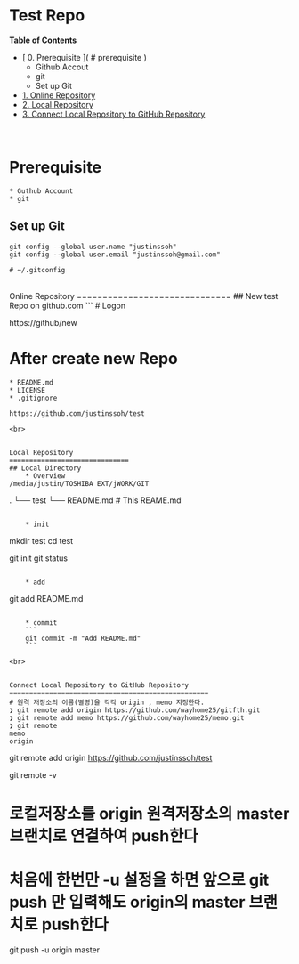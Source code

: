 Test Repo
==================================================
**Table of Contents**
* [ 0. Prerequisite ]( # prerequisite )
    - Github Accout
    - git
    - Set up Git
* [ 1. Online Repository ]( #online-repository )
* [ 2. Local Repository ]( #local-repository )
* [ 3. Connect Local Repository to GitHub Repository ]( #connect )

<br>


Prerequisite
==============================
    * Guthub Account
    * git

## Set up Git
```
git config --global user.name "justinssoh"
git config --global user.email "justinssoh@gmail.com"

# ~/.gitconfig
```

<br>
Online Repository
==============================
## New test Repo on github.com
```
# Logon

https://github/new

# After create new Repo
    * README.md
    * LICENSE
    * .gitignore
```
https://github.com/justinssoh/test

<br>


Local Repository
==============================
## Local Directory
    * Overview
/media/justin/TOSHIBA EXT/jWORK/GIT
```
.
└── test
    └── README.md       # This REAME.md
```

    * init
```
mkdir test
cd test

git init
git status
```

    * add
```
git add README.md

```

    * commit
    ```
    git commit -m "Add README.md"
    ```

<br>


Connect Local Repository to GitHub Repository
==================================================
# 원격 저장소의 이름(별명)을 각각 origin , memo 지정한다.
❯ git remote add origin https://github.com/wayhome25/gitfth.git
❯ git remote add memo https://github.com/wayhome25/memo.git
❯ git remote
memo
origin
```
git remote add origin https://github.com/justinssoh/test

git remote -v

# 로컬저장소를 origin 원격저장소의 master 브랜치로 연결하여 push한다
# 처음에 한번만 -u 설정을 하면 앞으로 git push 만 입력해도 origin의 master 브랜치로 push한다
git push -u origin master
```

